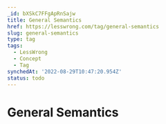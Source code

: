 ```yaml
---
_id: bXSkC7FFgApRnSajw
title: General Semantics
href: https://lesswrong.com/tag/general-semantics
slug: general-semantics
type: tag
tags:
  - LessWrong
  - Concept
  - Tag
synchedAt: '2022-08-29T10:47:20.954Z'
status: todo
---
```


# General Semantics
